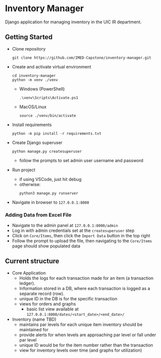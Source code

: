 # Inventory Manager
Django application for managing inventory in the UIC IR department.

## Getting Started
* Clone repository

    ```
    git clone https://github.com/IMED-Capstone/inventory-manager.git
    ```
* Create and activate virtual environment

    ```
    cd inventory-manager
    python -m venv ./venv
    ```

    * Windows (PowerShell)
        ```
        .\venv\Scripts\Activate.ps1
        ```
    * MacOS/Linux
        ```
        source ./venv/bin/activate
        ```
    
* Install requirements
    ```
    python -m pip install -r requirements.txt
    ```

* Create Django superuser
    ```
    python manage.py createsuperuser
    ```
    * follow the prompts to set admin user username and password

* Run project
    * if using VSCode, just hit debug
    * otherwise:
        ```
        python3 manage.py runserver
        ```
    
* Navigate in browser to `127.0.0.1:8000`

### Adding Data from Excel File
* Navigate to the admin panel at ```127.0.0.1:8000/admin```
* Log in with admin credentials set at the ```createsuperuser``` step
* Click on `Core/Items`, then click the `Import Data` button in the top right
* Follow the prompt to upload the file, then navigating to the `Core/Items` page should show populated data


## Current structure
- Core Application
    - Holds the logs for each transaction made for an item (a transaction ledger).
    - Information stored in a DB, where each transaction is logged as a separate record (row).
    - unique ID in the DB is for the specific transaction
    - views for orders and graphs
        - basic list view available at `127.0.0.1:8000/dates/<start_date>/<end_date>/`
- Inventory (name TBD)
    - maintains par levels for each unique item inventory should be maintained for
    - provide alerts for when levels are approaching par level or fall under par level
    - unique ID would be for the item number rather than the transaction
    - view for inventory levels over time (and graphs for utilization)
